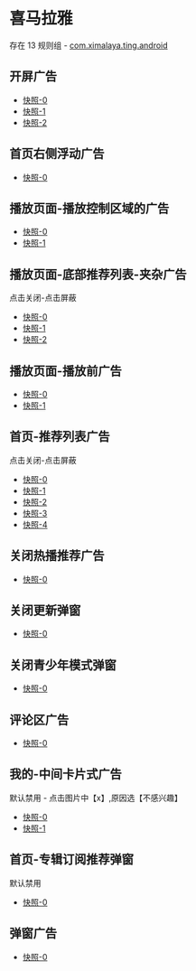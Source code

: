 # 喜马拉雅

存在 13 规则组 - [com.ximalaya.ting.android](/src/apps/com.ximalaya.ting.android.ts)

## 开屏广告

- [快照-0](https://gkd-kit.gitee.io/import/12506207)
- [快照-1](https://gkd-kit.gitee.io/import/12506273)
- [快照-2](https://gkd-kit.gitee.io/import/12877937)

## 首页右侧浮动广告

- [快照-0](https://gkd-kit.gitee.io/import/12472620)

## 播放页面-播放控制区域的广告

- [快照-0](https://gkd-kit.gitee.io/import/12506218)
- [快照-1](https://i.gkd.li/import/12927110)

## 播放页面-底部推荐列表-夹杂广告

点击关闭-点击屏蔽

- [快照-0](https://gkd-kit.gitee.io/import/12506269)
- [快照-1](https://gkd-kit.gitee.io/import/12506225)
- [快照-2](https://gkd-kit.gitee.io/import/12701414)

## 播放页面-播放前广告

- [快照-0](https://gkd-kit.gitee.io/import/12506250)
- [快照-1](https://gkd-kit.gitee.io/import/12520626)

## 首页-推荐列表广告

点击关闭-点击屏蔽

- [快照-0](https://gkd-kit.gitee.io/import/12506253)
- [快照-1](https://gkd-kit.gitee.io/import/12701374)
- [快照-2](https://gkd-kit.gitee.io/import/12506258)
- [快照-3](https://gkd-kit.gitee.io/import/13260487)
- [快照-4](https://gkd-kit.gitee.io/import/13275928)

## 关闭热播推荐广告

- [快照-0](https://gkd-kit.gitee.io/import/12506270)

## 关闭更新弹窗

- [快照-0](https://gkd-kit.gitee.io/import/12506287)

## 关闭青少年模式弹窗

- [快照-0](https://gkd-kit.gitee.io/import/12506209)

## 评论区广告

- [快照-0](https://i.gkd.li/import/12869426)

## 我的-中间卡片式广告

默认禁用 - 点击图片中【x】,原因选【不感兴趣】

- [快照-0](https://gkd-kit.gitee.io/import/13194838)
- [快照-1](https://gkd-kit.gitee.io/import/13194839)

## 首页-专辑订阅推荐弹窗

默认禁用

- [快照-0](https://i.gkd.li/import/13251713)

## 弹窗广告

- [快照-0](https://i.gkd.li/import/13263421)
